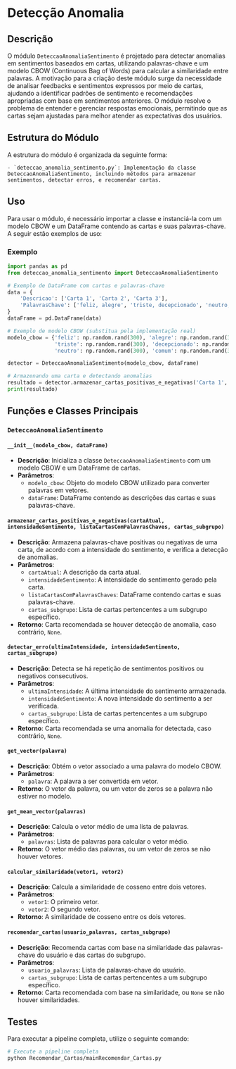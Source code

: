 # Detecção Anomalia

## Descrição

O módulo `DeteccaoAnomaliaSentimento` é projetado para detectar anomalias em sentimentos baseados em cartas, utilizando palavras-chave e um modelo CBOW (Continuous Bag of Words) para calcular a similaridade entre palavras. A motivação para a criação deste módulo surge da necessidade de analisar feedbacks e sentimentos expressos por meio de cartas, ajudando a identificar padrões de sentimento e recomendações apropriadas com base em sentimentos anteriores. O módulo resolve o problema de entender e gerenciar respostas emocionais, permitindo que as cartas sejam ajustadas para melhor atender as expectativas dos usuários.

## Estrutura do Módulo

A estrutura do módulo é organizada da seguinte forma:

```
- `deteccao_anomalia_sentimento.py`: Implementação da classe DeteccaoAnomaliaSentimento, incluindo métodos para armazenar sentimentos, detectar erros, e recomendar cartas.
```

## Uso

Para usar o módulo, é necessário importar a classe e instanciá-la com um modelo CBOW e um DataFrame contendo as cartas e suas palavras-chave. A seguir estão exemplos de uso:

### Exemplo

```python
import pandas as pd
from deteccao_anomalia_sentimento import DeteccaoAnomaliaSentimento

# Exemplo de DataFrame com cartas e palavras-chave
data = {
    'Descricao': ['Carta 1', 'Carta 2', 'Carta 3'],
    'PalavrasChave': ['feliz, alegre', 'triste, decepcionado', 'neutro, comum']
}
dataFrame = pd.DataFrame(data)

# Exemplo de modelo CBOW (substitua pela implementação real)
modelo_cbow = {'feliz': np.random.rand(300), 'alegre': np.random.rand(300),
               'triste': np.random.rand(300), 'decepcionado': np.random.rand(300),
               'neutro': np.random.rand(300), 'comum': np.random.rand(300)}

detector = DeteccaoAnomaliaSentimento(modelo_cbow, dataFrame)

# Armazenando uma carta e detectando anomalias
resultado = detector.armazenar_cartas_positivas_e_negativas('Carta 1', 0.5, dataFrame, ['Carta 1', 'Carta 2'])
print(resultado)
```

## Funções e Classes Principais

### `DeteccaoAnomaliaSentimento`

#### `__init__(modelo_cbow, dataFrame)`

- **Descrição**: Inicializa a classe `DeteccaoAnomaliaSentimento` com um modelo CBOW e um DataFrame de cartas.
- **Parâmetros**:
  - `modelo_cbow`: Objeto do modelo CBOW utilizado para converter palavras em vetores.
  - `dataFrame`: DataFrame contendo as descrições das cartas e suas palavras-chave.

#### `armazenar_cartas_positivas_e_negativas(cartaAtual, intensidadeSentimento, listaCartasComPalavrasChaves, cartas_subgrupo)`

- **Descrição**: Armazena palavras-chave positivas ou negativas de uma carta, de acordo com a intensidade do sentimento, e verifica a detecção de anomalias.
- **Parâmetros**:
  - `cartaAtual`: A descrição da carta atual.
  - `intensidadeSentimento`: A intensidade do sentimento gerado pela carta.
  - `listaCartasComPalavrasChaves`: DataFrame contendo cartas e suas palavras-chave.
  - `cartas_subgrupo`: Lista de cartas pertencentes a um subgrupo específico.
- **Retorno**: Carta recomendada se houver detecção de anomalia, caso contrário, `None`.

#### `detectar_erro(ultimaIntensidade, intensidadeSentimento, cartas_subgrupo)`

- **Descrição**: Detecta se há repetição de sentimentos positivos ou negativos consecutivos.
- **Parâmetros**:
  - `ultimaIntensidade`: A última intensidade do sentimento armazenada.
  - `intensidadeSentimento`: A nova intensidade do sentimento a ser verificada.
  - `cartas_subgrupo`: Lista de cartas pertencentes a um subgrupo específico.
- **Retorno**: Carta recomendada se uma anomalia for detectada, caso contrário, `None`.

#### `get_vector(palavra)`

- **Descrição**: Obtém o vetor associado a uma palavra do modelo CBOW.
- **Parâmetros**:
  - `palavra`: A palavra a ser convertida em vetor.
- **Retorno**: O vetor da palavra, ou um vetor de zeros se a palavra não estiver no modelo.

#### `get_mean_vector(palavras)`

- **Descrição**: Calcula o vetor médio de uma lista de palavras.
- **Parâmetros**:
  - `palavras`: Lista de palavras para calcular o vetor médio.
- **Retorno**: O vetor médio das palavras, ou um vetor de zeros se não houver vetores.

#### `calcular_similaridade(vetor1, vetor2)`

- **Descrição**: Calcula a similaridade de cosseno entre dois vetores.
- **Parâmetros**:
  - `vetor1`: O primeiro vetor.
  - `vetor2`: O segundo vetor.
- **Retorno**: A similaridade de cosseno entre os dois vetores.

#### `recomendar_cartas(usuario_palavras, cartas_subgrupo)`

- **Descrição**: Recomenda cartas com base na similaridade das palavras-chave do usuário e das cartas do subgrupo.
- **Parâmetros**:
  - `usuario_palavras`: Lista de palavras-chave do usuário.
  - `cartas_subgrupo`: Lista de cartas pertencentes a um subgrupo específico.
- **Retorno**: Carta recomendada com base na similaridade, ou `None` se não houver similaridades.

## Testes

Para executar a pipeline completa, utilize o seguinte comando:

```bash
# Execute a pipeline completa
python Recomendar_Cartas/mainRecomendar_Cartas.py
```

